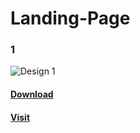 # Landing-Page

### 1
![Design 1](https://navetacandra24.github.io/landing-page/1/Design.jpg)
#### [Download](https://navetacandra24.github.io/landing-page/1/landingpage.rar)
#### [Visit](https://navetacandra24.github.io/landing-page/1/index.html)
